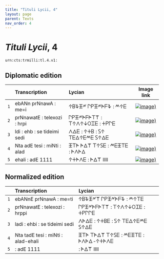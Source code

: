 ```yaml
---
title: "Tituli Lycii, 4"
layout: page
parent: Texts
nav_order: 4
---
```




# *Tituli Lycii*, 4




`urn:cts:trmilli:tl.4.v1:`

## Diplomatic edition

|  | Transcription | Lycian | Image link |
| :---: | :------ | :------ | --- |
| `1` | ebANn prNnawA : me=i | 𐊁𐊂𐊙𐊑𐊏 𐊓𐊕𐊑𐊏𐊀𐊇𐊙 : 𐊎𐊁𐊆 |[![image)](http://www.homermultitext.org/iipsrv?IIIF=/project/homer/pyramidal/deepzoom/lycian/hc/v1/2007.02.0015.tif/pct:5.014,3.762,94.41,16.93/100,/0/default.jpg)](http://www.homermultitext.org/ict2/?urn=urn:cite2:lycian:hc.v1:2007.02.0015@0.05014,0.03762,0.9441,0.1693) |
| `2` | prNnawatE : telexozi : hrpi | 𐊓𐊕𐊑𐊏𐊀𐊇𐊀𐊗𐊚 : 𐊗𐊁𐊍𐊁𐊜𐊒𐊈𐊆 : 𐊛𐊕𐊓𐊆 |[![image)](http://www.homermultitext.org/iipsrv?IIIF=/project/homer/pyramidal/deepzoom/lycian/hc/v1/2007.02.0015.tif/pct:1.146,21.32,98.85,17.55/100,/0/default.jpg)](http://www.homermultitext.org/ict2/?urn=urn:cite2:lycian:hc.v1:2007.02.0015@0.01146,0.2132,0.9885,0.1755) |
| `3` | ldi : ehb : se tideimi sedi | 𐊍𐊅𐊆 : 𐊁𐊛𐊂 : 𐊖𐊁 𐊗𐊆𐊅𐊁𐊆𐊎𐊆 𐊖𐊁𐊅𐊆 |[![image)](http://www.homermultitext.org/iipsrv?IIIF=/project/homer/pyramidal/deepzoom/lycian/hc/v1/2007.02.0015.tif/pct:0.286,37.62,99.71,21.0/100,/0/default.jpg)](http://www.homermultitext.org/ict2/?urn=urn:cite2:lycian:hc.v1:2007.02.0015@0.002865,0.3762,0.9971,0.2100) |
| `4` | Nta adE tesi : miNti : alad | 𐊑𐊗𐊀 𐊀𐊅𐊚 𐊗𐊁𐊖𐊆 : 𐊎𐊆𐊑𐊗𐊆 : 𐊀𐊍𐊀𐊅 |[![image)](http://www.homermultitext.org/iipsrv?IIIF=/project/homer/pyramidal/deepzoom/lycian/hc/v1/2007.02.0015.tif/pct:0.0,58.31,99.86,20.69/100,/0/default.jpg)](http://www.homermultitext.org/ict2/?urn=urn:cite2:lycian:hc.v1:2007.02.0015@0.000,0.5831,0.9986,0.2069) |
| `5` | ehali : adE 1111 | 𐊁𐊛𐊀𐊍𐊆 : 𐊀𐊅𐊚 IIII |[![image)](http://www.homermultitext.org/iipsrv?IIIF=/project/homer/pyramidal/deepzoom/lycian/hc/v1/2007.02.0015.tif/pct:0.143,77.74,99.86,20.69/100,/0/default.jpg)](http://www.homermultitext.org/ict2/?urn=urn:cite2:lycian:hc.v1:2007.02.0015@0.001433,0.7774,0.9986,0.2069) |

## Normalized edition

|  | Transcription | Lycian |
| :---: | :------ | :------ |
| `1` | ebANnE prNnawA : me=ti | 𐊁𐊂𐊙𐊑𐊏𐊚 𐊓𐊕𐊑𐊏𐊀𐊇𐊙 : 𐊎𐊁𐊗𐊆 |
| `2` | prNnawatE : telexozi : hrppi | 𐊓𐊕𐊑𐊏𐊀𐊇𐊀𐊗𐊚 : 𐊗𐊁𐊍𐊁𐊜𐊒𐊈𐊆 : 𐊛𐊕𐊓𐊓𐊆 |
| `3` | ladi : ehbi : se tideimi sedi | 𐊍𐊀𐊅𐊆 : 𐊁𐊛𐊂𐊆 : 𐊖𐊁 𐊗𐊆𐊅𐊁𐊆𐊎𐊆 𐊖𐊁𐊅𐊆 |
| `4` | Nta tadE tesi : miNti : alad-ehali | 𐊑𐊗𐊀 𐊗𐊀𐊅𐊚 𐊗𐊁𐊖𐊆 : 𐊎𐊆𐊑𐊗𐊆 : 𐊀𐊍𐊀𐊅-𐊁𐊛𐊀𐊍𐊆 |
| `5` | : adE 1111 | : 𐊀𐊅𐊚 IIII |